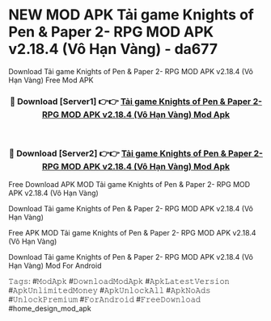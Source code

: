 # NEW MOD APK Tải game Knights of Pen & Paper 2- RPG MOD APK v2.18.4 (Vô Hạn Vàng) - da677
Download Tải game Knights of Pen & Paper 2- RPG MOD APK v2.18.4 (Vô Hạn Vàng) Free Mod APK

<div align="center">
<h3>🔴 Download [Server1] 👉👉 <a href="https://apk-comot.site?title=Tải_game_Knights_of_Pen_&_Paper_2-_RPG_MOD_APK_v2.18.4_(Vô_Hạn_Vàng)">Tải game Knights of Pen & Paper 2- RPG MOD APK v2.18.4 (Vô Hạn Vàng) Mod Apk</a></h3><br>

<h3>🔴 Download [Server2] 👉👉 <a href="https://apk-comot.site?title=Tải_game_Knights_of_Pen_&_Paper_2-_RPG_MOD_APK_v2.18.4_(Vô_Hạn_Vàng)">Tải game Knights of Pen & Paper 2- RPG MOD APK v2.18.4 (Vô Hạn Vàng) Mod Apk</a></h3>
</div>


Free Download APK MOD Tải game Knights of Pen & Paper 2- RPG MOD APK v2.18.4 (Vô Hạn Vàng)

Download Tải game Knights of Pen & Paper 2- RPG MOD APK v2.18.4 (Vô Hạn Vàng) 

Free APK MOD Tải game Knights of Pen & Paper 2- RPG MOD APK v2.18.4 (Vô Hạn Vàng) 

Download Tải game Knights of Pen & Paper 2- RPG MOD APK v2.18.4 (Vô Hạn Vàng) Mod For Android

𝚃𝚊𝚐𝚜: #𝙼𝚘𝚍𝙰𝚙𝚔 #𝙳𝚘𝚠𝚗𝚕𝚘𝚊𝚍𝙼𝚘𝚍𝙰𝚙𝚔 #𝙰𝚙𝚔𝙻𝚊𝚝𝚎𝚜𝚝𝚅𝚎𝚛𝚜𝚒𝚘𝚗 #𝙰𝚙𝚔𝚄𝚗𝚕𝚒𝚖𝚒𝚝𝚎𝚍𝙼𝚘𝚗𝚎𝚢 #𝙰𝚙𝚔𝚄𝚗𝚕𝚘𝚌𝚔𝙰𝚕𝚕 #𝙰𝚙𝚔𝙽𝚘𝙰𝚍𝚜 #𝚄𝚗𝚕𝚘𝚌𝚔𝙿𝚛𝚎𝚖𝚒𝚞𝚖 #𝙵𝚘𝚛𝙰𝚗𝚍𝚛𝚘𝚒𝚍 #𝙵𝚛𝚎𝚎𝙳𝚘𝚠𝚗𝚕𝚘𝚊𝚍 #home_design_mod_apk